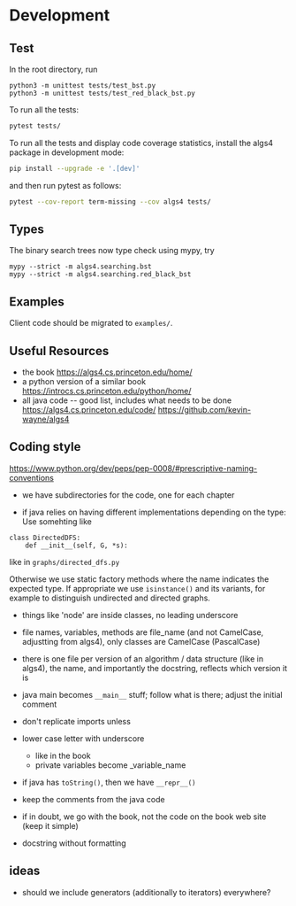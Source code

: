 # Development

## Test

In the root directory, run

```
python3 -m unittest tests/test_bst.py
python3 -m unittest tests/test_red_black_bst.py
```

To run all the tests:
```bash
pytest tests/
```

To run all the tests and display code coverage statistics, install the algs4 package in development mode:
```bash
pip install --upgrade -e '.[dev]'
```
and then run pytest as follows:
```bash
pytest --cov-report term-missing --cov algs4 tests/
```

## Types

The binary search trees now type check using mypy, try

```
mypy --strict -m algs4.searching.bst
mypy --strict -m algs4.searching.red_black_bst
```

## Examples

Client code should be migrated to `examples/`. 

## Useful Resources

- the book https://algs4.cs.princeton.edu/home/
- a python version of a similar book https://introcs.cs.princeton.edu/python/home/
- all java code -- good list, includes what needs to be done https://algs4.cs.princeton.edu/code/ https://github.com/kevin-wayne/algs4

## Coding style 

https://www.python.org/dev/peps/pep-0008/#prescriptive-naming-conventions

- we have subdirectories for the code, one for each chapter

- if java relies on having different implementations depending on the type:
Use somehting like
```
class DirectedDFS:
	def __init__(self, G, *s):
```
like in `graphs/directed_dfs.py`

Otherwise we use static factory methods where the name indicates the expected type.
If appropriate we use `isinstance()` and its variants, for example to distinguish undirected and directed graphs. 

- things like 'node' are inside classes, no leading underscore

- file names, variables, methods are file_name (and not CamelCase, adjustting from algs4), only classes are CamelCase (PascalCase)

- there is one file per version of an algorithm / data structure (like in algs4), the name, and importantly the docstring, reflects which version it is

- java main becomes `__main__` stuff; follow what is there; adjust the initial comment

- don't replicate imports unless 

- lower case letter with underscore
  - like in the book
  - private variables become _variable_name

- if java has `toString()`, then we have `__repr__()`

- keep the comments from the java code 

- if in doubt, we go with the book, not the code on the book web site (keep it simple)

- docstring without formatting

## ideas
- should we include generators (additionally to iterators) everywhere?

